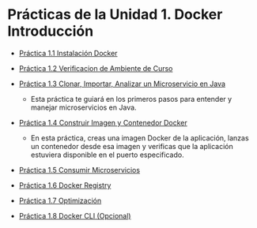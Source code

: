 # Prácticas de la Unidad 1. Docker Introducción


- [Práctica 1.1 Instalación Docker](README1-1.md)

- [Práctica 1.2 Verificacion de Ambiente de Curso](README1-2.md)

- [Práctica 1.3 Clonar, Importar, Analizar un Microservicio en Java](README1-3.md)

    - Esta práctica te guiará en los primeros pasos para entender y manejar microservicios en Java.
    
- [Práctica 1.4 Construir Imagen y Contenedor Docker](README1-4.md)

    - En esta práctica, creas una imagen Docker de la aplicación, lanzas un contenedor desde esa imagen y verificas que la aplicación estuviera disponible en el puerto especificado.

- [Práctica 1.5 Consumir Microservicios](README1-5.md)

- [Práctica 1.6 Docker Registry](README1-6.md)

- [Práctica 1.7 Optimización](README1-7.md)

- [Práctica 1.8 Docker CLI (Opcional)](README1-8.md)



